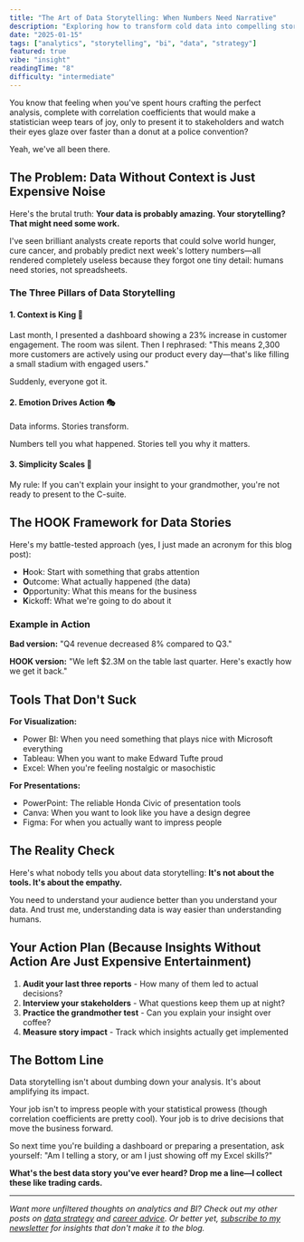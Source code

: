 ```yaml
---
title: "The Art of Data Storytelling: When Numbers Need Narrative"
description: "Exploring how to transform cold data into compelling stories that actually drive business decisions. Because spreadsheets don't sell themselves."
date: "2025-01-15"
tags: ["analytics", "storytelling", "bi", "data", "strategy"]
featured: true
vibe: "insight"
readingTime: "8"
difficulty: "intermediate"
---
```


<!-- HOOK: Add your authentic voice and personality here -->

You know that feeling when you've spent hours crafting the perfect analysis, complete with correlation coefficients that would make a statistician weep tears of joy, only to present it to stakeholders and watch their eyes glaze over faster than a donut at a police convention?

Yeah, we've all been there.

## The Problem: Data Without Context is Just Expensive Noise

Here's the brutal truth: **Your data is probably amazing. Your storytelling? That might need some work.**

I've seen brilliant analysts create reports that could solve world hunger, cure cancer, and probably predict next week's lottery numbers—all rendered completely useless because they forgot one tiny detail: humans need stories, not spreadsheets.

### The Three Pillars of Data Storytelling

#### 1. Context is King 👑

<!-- HOOK: Share a personal anecdote here -->
Last month, I presented a dashboard showing a 23% increase in customer engagement. The room was silent. Then I rephrased: "This means 2,300 more customers are actively using our product every day—that's like filling a small stadium with engaged users."

Suddenly, everyone got it.

#### 2. Emotion Drives Action 🎭

Data informs. Stories transform.

Numbers tell you what happened. Stories tell you why it matters.

#### 3. Simplicity Scales 🎯

<!-- HOOK: Add your methodology -->
My rule: If you can't explain your insight to your grandmother, you're not ready to present to the C-suite.

## The HOOK Framework for Data Stories

Here's my battle-tested approach (yes, I just made an acronym for this blog post):

- **H**ook: Start with something that grabs attention
- **O**utcome: What actually happened (the data)
- **O**pportunity: What this means for the business
- **K**ickoff: What we're going to do about it

### Example in Action

**Bad version:** "Q4 revenue decreased 8% compared to Q3."

**HOOK version:** "We left $2.3M on the table last quarter. Here's exactly how we get it back."

## Tools That Don't Suck

<!-- HOOK: Share your honest tool opinions -->

**For Visualization:**

- Power BI: When you need something that plays nice with Microsoft everything
- Tableau: When you want to make Edward Tufte proud
- Excel: When you're feeling nostalgic or masochistic

**For Presentations:**

- PowerPoint: The reliable Honda Civic of presentation tools
- Canva: When you want to look like you have a design degree
- Figma: For when you actually want to impress people

## The Reality Check

Here's what nobody tells you about data storytelling: **It's not about the tools. It's about the empathy.**

You need to understand your audience better than you understand your data. And trust me, understanding data is way easier than understanding humans.

## Your Action Plan (Because Insights Without Action Are Just Expensive Entertainment)

1. **Audit your last three reports** - How many of them led to actual decisions?
2. **Interview your stakeholders** - What questions keep them up at night?
3. **Practice the grandmother test** - Can you explain your insight over coffee?
4. **Measure story impact** - Track which insights actually get implemented

## The Bottom Line

Data storytelling isn't about dumbing down your analysis. It's about amplifying its impact.

Your job isn't to impress people with your statistical prowess (though correlation coefficients are pretty cool). Your job is to drive decisions that move the business forward.

So next time you're building a dashboard or preparing a presentation, ask yourself: "Am I telling a story, or am I just showing off my Excel skills?"

<!-- HOOK: End with a call to action or thought-provoking question -->

**What's the best data story you've ever heard? Drop me a line—I collect these like trading cards.**

---

*Want more unfiltered thoughts on analytics and BI? Check out my other posts on [data strategy](/tags/strategy) and [career advice](/tags/career). Or better yet, [subscribe to my newsletter](/connect) for insights that don't make it to the blog.*
